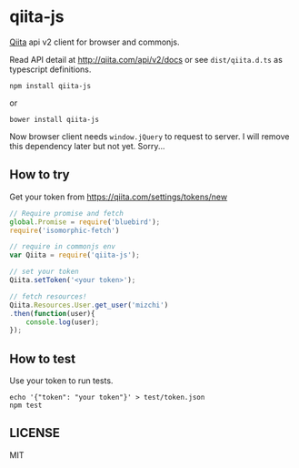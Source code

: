 # qiita-js

[Qiita](http://qiita.com/) api v2 client for browser and commonjs.

Read API detail at http://qiita.com/api/v2/docs or see `dist/qiita.d.ts` as typescript definitions.

```
npm install qiita-js
```

or

```
bower install qiita-js
```

Now browser client needs `window.jQuery` to request to server.
I will remove this dependency later but not yet. Sorry...

## How to try

Get your token from https://qiita.com/settings/tokens/new

```javascript
// Require promise and fetch
global.Promise = require('bluebird');
require('isomorphic-fetch')

// require in commonjs env
var Qiita = require('qiita-js');

// set your token
Qiita.setToken('<your token>');

// fetch resources!
Qiita.Resources.User.get_user('mizchi')
.then(function(user){
	console.log(user);
});
```

## How to test

Use your token to run tests.

```
echo '{"token": "your token"}' > test/token.json
npm test
```

## LICENSE

MIT
